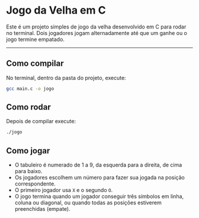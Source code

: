 # Jogo da Velha em C

Este é um projeto simples de jogo da velha desenvolvido em C para rodar no terminal. Dois jogadores jogam alternadamente até que um ganhe ou o jogo termine empatado.

---

## Como compilar

No terminal, dentro da pasta do projeto, execute:

```bash
gcc main.c -o jogo
```

## Como rodar

Depois de compilar execute:
```bash
./jogo
```

## Como jogar

- O tabuleiro é numerado de 1 a 9, da esquerda para a direita, de cima para baixo.
- Os jogadores escolhem um número para fazer sua jogada na posição correspondente.
- O primeiro jogador usa `X` e o segundo `O`.
- O jogo termina quando um jogador conseguir três símbolos em linha, coluna ou diagonal, ou quando todas as posições estiverem preenchidas (empate).
